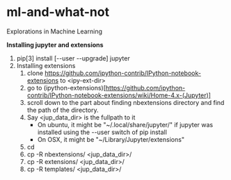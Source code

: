 # ml-and-what-not
Explorations in Machine Learning


**Installing jupyter and extensions**

1. pip[3] install [--user --upgrade] jupyter
1. Installing extensions 
   1. clone https://github.com/ipython-contrib/IPython-notebook-extensions to \<ipy-ext-dir\>
   1. go to (ipython-extensions)[https://github.com/ipython-contrib/IPython-notebook-extensions/wiki/Home-4.x-(Jupyter)]
   1. scroll down to the part about finding nbextensions directory and find the path of the directory.
   1. Say \<jup_data_dir\> is the fullpath to it
      * On ubuntu, it might be "~/.local/share/jupyter/" if jupyter was installed using the --user switch of pip install
      * On OSX, it might be "~/Library/Jupyter/extensions"
   1. cd <ipy-ext-dir>
   1. cp -R nbextensions/ \<jup_data_dir\>/
   1. cp -R extensions/   \<jup_data_dir\>/
   1. cp -R templates/    \<jup_data_dir\>/
